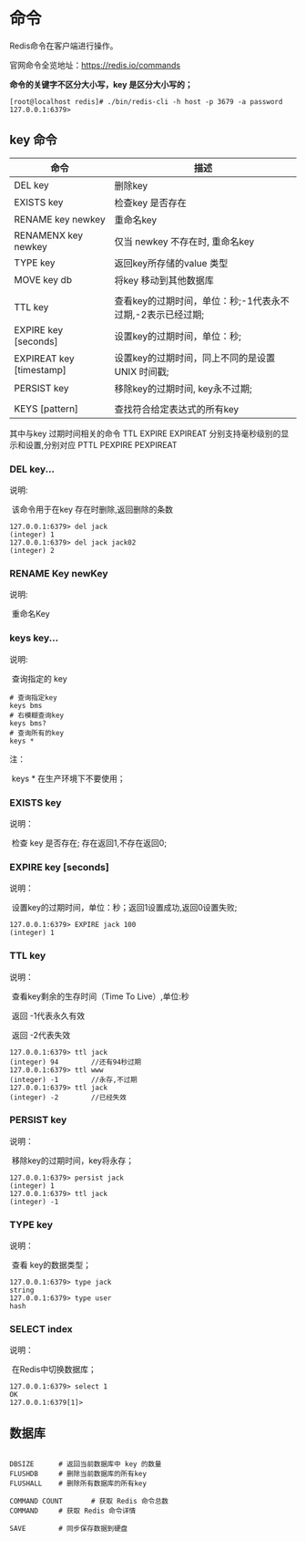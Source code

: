 # 命令

Redis命令在客户端进行操作。

官网命令全览地址：https://redis.io/commands 



**命令的关键字不区分大小写，key 是区分大小写的；** 

```shell
[root@localhost redis]# ./bin/redis-cli -h host -p 3679 -a password
127.0.0.1:6379>
```



## key 命令



| 命令                     | 描述                                                       |
| ------------------------ | ---------------------------------------------------------- |
| DEL key                  | 删除key                                                    |
| EXISTS key               | 检查key 是否存在                                           |
| RENAME key newkey        | 重命名key                                                  |
| RENAMENX key newkey      | 仅当 newkey 不存在时, 重命名key                            |
| TYPE key                 | 返回key所存储的value 类型                                  |
| MOVE key db              | 将key 移动到其他数据库                                     |
|                          |                                                            |
| TTL key                  | 查看key的过期时间，单位：秒;-1代表永不过期,-2表示已经过期; |
| EXPIRE key [seconds]     | 设置key的过期时间，单位：秒;                               |
| EXPIREAT key [timestamp] | 设置key的过期时间，同上不同的是设置UNIX 时间戳;            |
| PERSIST key              | 移除key的过期时间, key永不过期;                            |
|                          |                                                            |
| KEYS [pattern]           | 查找符合给定表达式的所有key                                |



其中与key 过期时间相关的命令 TTL EXPIRE  EXPIREAT 分别支持毫秒级别的显示和设置,分别对应 PTTL PEXPIRE  PEXPIREAT



### DEL key...

说明:

​	该命令用于在key 存在时删除,返回删除的条数

```shell
127.0.0.1:6379> del jack
(integer) 1
127.0.0.1:6379> del jack jack02
(integer) 2
```

### RENAME Key newKey

说明:

​	重命名Key 



### keys key...

说明:

​	查询指定的 key 

```shell
# 查询指定key
keys bms	
# 右模糊查询key
keys bms?	
# 查询所有的key
keys *		
```

注：

​	keys * 在生产环境下不要使用；



### EXISTS key

说明：

​	检查 key 是否存在; 存在返回1,不存在返回0;



### EXPIRE key [seconds]

说明：

​	设置key的过期时间，单位：秒；返回1设置成功,返回0设置失败;

```shell
127.0.0.1:6379> EXPIRE jack 100
(integer) 1
```



### TTL key

说明：

​	查看key剩余的生存时间（Time To Live）,单位:秒

​	返回 -1代表永久有效

​	返回 -2代表失效

```shell
127.0.0.1:6379> ttl jack
(integer) 94		//还有94秒过期
127.0.0.1:6379> ttl www
(integer) -1		//永存,不过期
127.0.0.1:6379> ttl jack
(integer) -2		//已经失效
```



### PERSIST key

说明：

​	移除key的过期时间，key将永存；

```shell
127.0.0.1:6379> persist jack
(integer) 1
127.0.0.1:6379> ttl jack
(integer) -1
```



### TYPE key

说明：

​	查看 key的数据类型；

```shell
127.0.0.1:6379> type jack
string
127.0.0.1:6379> type user
hash
```

### SELECT index

说明：

​	在Redis中切换数据库；

```shell
127.0.0.1:6379> select 1
OK
127.0.0.1:6379[1]>
```



## 数据库



```shell

DBSIZE		# 返回当前数据库中 key 的数量
FLUSHDB		# 删除当前数据库的所有key
FLUSHALL	# 删除所有数据库的所有key

COMMAND COUNT		# 获取 Redis 命令总数
COMMAND		# 获取 Redis 命令详情

SAVE		# 同步保存数据到硬盘

```




